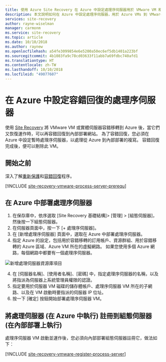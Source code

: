 ```yaml
---
title: 使用 Azure Site Recovery 在 Azure 中設定處理序伺服器用於 VMware VM 和實體伺服器的容錯回復 | Microsoft Docs
description: 本文說明如何在 Azure 中設定處理序伺服器，用於 Azure VMs 到 VMware 的容錯回復。
services: site-recovery
author: rayne-wiselman
manager: carmonm
ms.service: site-recovery
ms.topic: article
ms.date: 10/10/2018
ms.author: raynew
ms.openlocfilehash: a54fe3099854e6e5200a50ec6ef5db1401a223bf
ms.sourcegitcommit: 4b1083fa9c78cd03633f11abb7a69fdbc740afd1
ms.translationtype: HT
ms.contentlocale: zh-TW
ms.lasthandoff: 10/10/2018
ms.locfileid: "49077607"
---
```

# <a name="set-up-a-process-server-in-azure-for-failback"></a>在 Azure 中設定容錯回復的處理序伺服器

使用 [Site Recovery](site-recovery-overview.md) 將 VMware VM 或實體伺服器容錯移轉到 Azure 後，當它們又恢復運作時，可以再容錯回復到內部部署網站。 為了容錯回復，您必須在 Azure 中設定暫時處理序伺服器，以處理從 Azure 到內部部署的複寫。 容錯回復完成後，便可以刪除此 VM。

## <a name="before-you-start"></a>開始之前

深入了解[重新保護](vmware-azure-reprotect.md)和[容錯回復](vmware-azure-failback.md)程序。

[!INCLUDE [site-recovery-vmware-process-server-prerequ](../../includes/site-recovery-vmware-azure-process-server-prereq.md)]

## <a name="deploy-a-process-server-in-azure"></a>在 Azure 中部署處理序伺服器

1. 在保存庫中，依序選取 [Site Recovery 基礎結構]> [管理] > [組態伺服器]，然後按一下組態伺服器。
2. 在伺服器頁面中，按一下 [+ 處理序伺服器]。
3. 在 [新增處理序伺服器] 頁面中，選取在 Azure 中部署處理序伺服器。
4. 指定 Azure 的設定，包括用於容錯移轉的訂用帳戶、資源群組、用於容錯移轉的 Azure 區域、Azure VM 所在的虛擬網路。 如果您使用多個 Azure 網路，每個網路中都要有一個處理序伺服器。

  ![新增處理伺服器資源庫項目](./media/vmware-azure-set-up-process-server-azure/add-ps-page-1.png)

4. 在 [伺服器名稱]、[使用者名稱]、[密碼] 中，指定處理序伺服器的名稱，以及將指派為伺服器上系統管理員權限的認證。
5. 指定要用於伺服器 VM 磁碟的儲存體帳戶、處理序伺服器 VM 所在的子網路、以及在 VM 啟動時要指派的伺服器 IP 位址。
6. 按一下 [確定] 按鈕開始部署處理序伺服器 VM。

>

## <a name="registering-the-process-server-running-in-azure-to-a-configuration-server-running-on-premises"></a>將處理伺服器 (在 Azure 中執行) 註冊到組態伺服器 (在內部部署上執行)

處理序伺服器 VM 啟動並運作後，您必須向內部部署組態伺服器註冊它，做法如下：

[!INCLUDE [site-recovery-vmware-register-process-server](../../includes/site-recovery-vmware-register-process-server.md)]



